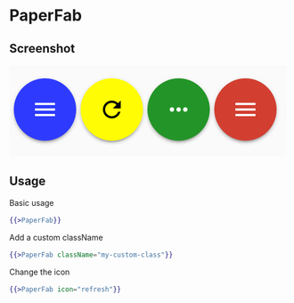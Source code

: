 # PaperFab 


## Screenshot
![PaperFab ](../../../examples/readme/PaperFab.png)

## Usage

Basic usage

```handlebars
{{>PaperFab}}
```

Add a custom className

```handlebars
{{>PaperFab className="my-custom-class"}}
```

Change the icon

```handlebars
{{>PaperFab icon="refresh"}}
```